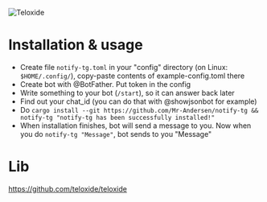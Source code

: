 ![Teloxide](https://img.shields.io/badge/Powered%20by-Teloxide-red)
# Installation & usage
  - Create file `notify-tg.toml` in your "config" directory (on Linux: `$HOME/.config/`), copy-paste contents of example-config.toml there
  - Create bot with @BotFather. Put token in the config
  - Write something to your bot (`/start`), so it can answer back later
  - Find out your chat_id (you can do that with @showjsonbot for example)
  - Do `cargo install --git https://github.com/Mr-Andersen/notify-tg && notify-tg "notify-tg has been successfully installed!"`
  - When installation finishes, bot will send a message to you. Now when you do `notify-tg "Message"`, bot sends to you "Message"
# Lib
https://github.com/teloxide/teloxide
